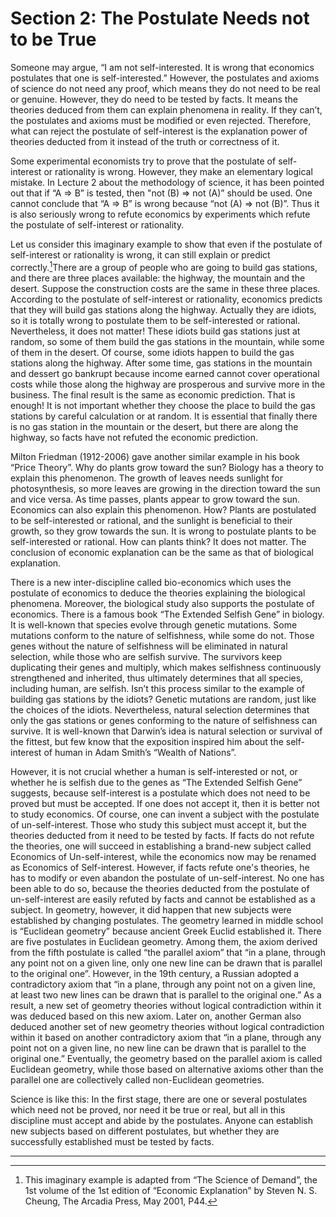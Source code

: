 ﻿# Section 2: The Postulate Needs not to be True

Someone may argue, “I am not self-interested. It is wrong that economics postulates that one is self-interested.” However, the postulates and axioms of science do not need any proof, which means they do not need to be real or genuine. However, they do need to be tested by facts. It means the theories deduced from them can explain phenomena in reality. If they can’t, the postulates and axioms must be modified or even rejected. Therefore, what can reject the postulate of self-interest is the explanation power of theories deducted from it instead of the truth or correctness of it.

Some experimental economists try to prove that the postulate of self-interest or rationality is wrong. However, they make an elementary logical mistake. In Lecture 2 about the methodology of science, it has been pointed out that if “A ⇒ B” is tested, then "not (B) ⇒ not (A)” should be used. One cannot conclude that “A ⇒ B” is wrong because “not (A) ⇒ not (B)”. Thus it is also seriously wrong to refute economics by experiments which refute the postulate of self-interest or rationality.

Let us consider this imaginary example to show that even if the postulate of self-interest or rationality is wrong, it can still explain or predict correctly.[^1]There are a group of people who are going to build gas stations, and there are three places available: the highway, the mountain and the desert. Suppose the construction costs are the same in these three places. According to the postulate of self-interest or rationality, economics predicts that they will build gas stations along the highway. Actually they are idiots, so it is totally wrong to postulate them to be self-interested or rational. Nevertheless, it does not matter! These idiots build gas stations just at random, so some of them build the gas stations in the mountain, while some of them in the desert. Of course, some idiots happen to build the gas stations along the highway. After some time, gas stations in the mountain and dessert go bankrupt because income earned cannot cover operational costs while those along the highway are prosperous and survive more in the business. The final result is the same as economic prediction. That is enough! It is not important whether they choose the place to build the gas stations by careful calculation or at random. It is essential that finally there is no gas station in the mountain or the desert, but there are along the highway, so facts have not refuted the economic prediction.

Milton Friedman (1912-2006) gave another similar example in his book “Price Theory”. Why do plants grow toward the sun? Biology has a theory to explain this phenomenon. The growth of leaves needs sunlight for photosynthesis, so more leaves are growing in the direction toward the sun and vice versa. As time passes, plants appear to grow toward the sun. Economics can also explain this phenomenon. How? Plants are postulated to be self-interested or rational, and the sunlight is beneficial to their growth, so they grow towards the sun. It is wrong to postulate plants to be self-interested or rational. How can plants think? It does not matter. The conclusion of economic explanation can be the same as that of biological explanation.

There is a new inter-discipline called bio-economics which uses the postulate of economics to deduce the theories explaining the biological phenomena. Moreover, the biological study also supports the postulate of economics. There is a famous book “The Extended Selfish Gene” in biology. It is well-known that species evolve through genetic mutations. Some mutations conform to the nature of selfishness, while some do not. Those genes without the nature of selfishness will be eliminated in natural selection, while those who are selfish survive. The survivors keep duplicating their genes and multiply, which makes selfishness continuously strengthened and inherited, thus ultimately determines that all species, including human, are selfish. Isn’t this process similar to the example of building gas stations by the idiots? Genetic mutations are random, just like the choices of the idiots. Nevertheless, natural selection determines that only the gas stations or genes conforming to the nature of selfishness can survive. It is well-known that Darwin’s idea is natural selection or survival of the fittest, but few know that the exposition inspired him about the self-interest of human in Adam Smith’s “Wealth of Nations”.

However, it is not crucial whether a human is self-interested or not, or whether he is selfish due to the genes as “The Extended Selfish Gene” suggests, because self-interest is a postulate which does not need to be proved but must be accepted. If one does not accept it, then it is better not to study economics. Of course, one can invent a subject with the postulate of un-self-interest. Those who study this subject must accept it, but the theories deducted from it need to be tested by facts. If facts do not refute the theories, one will succeed in establishing a brand-new subject called Economics of Un-self-interest, while the economics now may be renamed as Economics of Self-interest. However, if facts refute one's theories, he has to modify or even abandon the postulate of un-self-interest. No one has been able to do so, because the theories deducted from the postulate of un-self-interest are easily refuted by facts and cannot be established as a subject.
In geometry, however, it did happen that new subjects were established by changing postulates. The geometry learned in middle school is “Euclidean geometry” because ancient Greek Euclid established it. There are five postulates in Euclidean geometry. Among them, the axiom derived from the fifth postulate is called “the parallel axiom” that “in a plane, through any point not on a given line, only one new line can be drawn that is parallel to the original one”. However, in the 19th century, a Russian adopted a contradictory axiom that “in a plane, through any point not on a given line, at least two new lines can be drawn that is parallel to the original one.” As a result, a new set of geometry theories without logical contradiction within it was deduced based on this new axiom. Later on, another German also deduced another set of new geometry theories without logical contradiction within it based on another contradictory axiom that “in a plane, through any point not on a given line, no new line can be drawn that is parallel to the original one.” Eventually, the geometry based on the parallel axiom is called Euclidean geometry, while those based on alternative axioms other than the parallel one are collectively called non-Euclidean geometries.

Science is like this: In the first stage, there are one or several postulates which need not be proved, nor need it be true or real, but all in this discipline must accept and abide by the postulates. Anyone can establish new subjects based on different postulates, but whether they are successfully established must be tested by facts.

- - -

[^1]: This imaginary example is adapted from “The Science of Demand”, the 1st volume of the 1st edition of “Economic Explanation” by Steven N. S. Cheung, The Arcadia Press, May 2001, P44.

